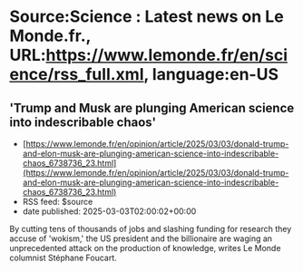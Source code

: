 # Source:Science : Latest news on Le Monde.fr., URL:https://www.lemonde.fr/en/science/rss_full.xml, language:en-US

## 'Trump and Musk are plunging American science into indescribable chaos'
 - [https://www.lemonde.fr/en/opinion/article/2025/03/03/donald-trump-and-elon-musk-are-plunging-american-science-into-indescribable-chaos_6738736_23.html](https://www.lemonde.fr/en/opinion/article/2025/03/03/donald-trump-and-elon-musk-are-plunging-american-science-into-indescribable-chaos_6738736_23.html)
 - RSS feed: $source
 - date published: 2025-03-03T02:00:02+00:00

By cutting tens of thousands of jobs and slashing funding for research they accuse of 'wokism,' the US president and the billionaire are waging an unprecedented attack on the production of knowledge, writes Le Monde columnist Stéphane Foucart.

